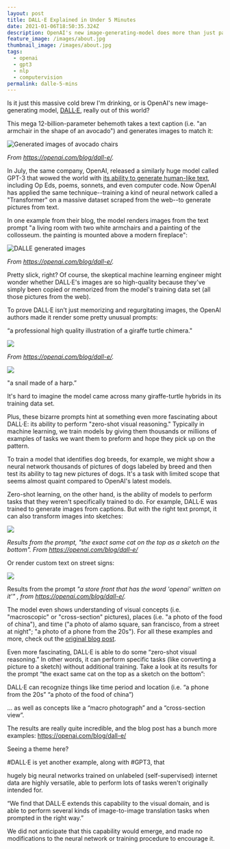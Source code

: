 ```yaml
---
layout: post
title: DALL·E Explained in Under 5 Minutes
date: 2021-01-06T18:50:35.324Z
description: OpenAI's new image-generating-model does more than just paint the world
feature_image: /images/about.jpg
thumbnail_image: /images/about.jpg
tags:
  - openai
  - gpt3
  - nlp
  - computervision
permalink: dalle-5-mins
---
```

Is it just this massive cold brew I'm drinking, or is OpenAI's new image-generating model, [DALL·E](https://openai.com/blog/dall-e/), really out of this world?

This mega 12-billion-parameter behemoth takes a text caption (i.e. "an armchair in the shape of an avocado") and generates images to match it:

![Generated images of avocado chairs](/images/screen-shot-2021-01-06-at-1.37.37-pm.png "Generated images of avocado chairs")

*From https://openai.com/blog/dall-e/.*

In July, the same company, OpenAI, released a similarly huge model called GPT-3 that wowed the world with [its ability to generate human-like text](https://daleonai.com/gpt3-explained-fast), including Op Eds, poems, sonnets, and even computer code. Now OpenAI has applied the same technique--training a kind of neural network called a "Transformer" on a massive dataset scraped from the web--to generate pictures from text.

In one example from their blog, the model renders images from the text prompt "a living room with two white armchairs and a painting of the collosseum. the painting is mounted above a modern fireplace":

![DALLE generated images](/images/screen-shot-2021-01-06-at-2.39.07-pm.png "DALLE generated images")

*From https://openai.com/blog/dall-e/.* 

Pretty slick, right? Of course, the skeptical machine learning engineer might wonder whether DALL·E's images are so high-quality because they've simply been copied or memorized from the model's training data set (all those pictures from the web).

To prove DALL·E isn’t just memorizing and regurgitating images, the OpenAI authors made it render some pretty unusual prompts: 



“a professional high quality illustration of a giraffe turtle chimera."

![](/images/screen-shot-2021-01-06-at-1.39.04-pm.png)

*From https://openai.com/blog/dall-e/.* 

![](/images/screen-shot-2021-01-06-at-1.39.12-pm.png)

"a snail made of a harp.”

It's hard to imagine the model came across many giraffe-turtle hybrids in its training data set.

Plus, these bizarre prompts hint at something even more fascinating about DALL·E: its ability to perform "zero-shot visual reasoning." Typically in machine learning, we train models by giving them thousands or millions of examples of tasks we want them to preform and hope they pick up on the pattern.

To train a model that identifies dog breeds, for example, we might show a neural network thousands of pictures of dogs labeled by breed and then test its ability to tag new pictures of dogs. It's a task with limited scope that seems almost quaint compared to OpenAI's latest models.

Zero-shot learning, on the other hand, is the ability of models to perform tasks that they weren't specifically trained to do. For example, DALL·E was trained to generate images from captions. But with the right text prompt, it can also transform images into sketches:

![](/images/screen-shot-2021-01-06-at-1.41.02-pm.png)

*Results from the prompt, "the exact same cat on the top as a sketch on the bottom". From https://openai.com/blog/dall-e/*

Or render custom text on street signs:

![](/images/screen-shot-2021-01-06-at-2.51.53-pm.png)

Results from the prompt *"a store front that has the word 'openai' written on it'" , from https://openai.com/blog/dall-e/.*

The model even shows understanding of visual concepts (i.e. "macroscopic" or "cross-section" pictures), places (i.e. "a photo of the food of china"), and time ("a photo of alamo square, san francisco, from a street at night"; "a photo of a phone from the 20s"). For all these examples and more, check out the [original blog post](https://openai.com/blog/dall-e/).





Even more fascinating, DALL·E is able to do some “zero-shot visual reasoning.” In other words, it can perform specific tasks (like converting a picture to a sketch) without additional training. Take a look at its results for the prompt “the exact same cat on the top as a sketch on the bottom”:

DALL·E can recognize things like time period and location (i.e. “a phone from the 20s” “a photo of the food of china”) 

… as well as concepts like a “macro photograph” and a “cross-section view”.

The results are really quite incredible, and the blog post has a bunch more examples: <https://openai.com/blog/dall-e/>

Seeing a theme here?

\#DALL·E is yet another example, along with #GPT3, that 

hugely big neural networks trained on unlabeled (self-supervised) internet data are highly versatile, able to perform lots of tasks weren't originally intended for.

“We find that DALL·E extends this capability to the visual domain, and is able to perform several kinds of image-to-image translation tasks when prompted in the right way.”

We did not anticipate that this capability would emerge, and made no modifications to the neural network or training procedure to encourage it.